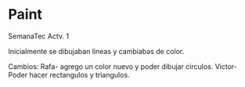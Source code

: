 # Paint
SemanaTec Actv. 1

Inicialmente se dibujaban lineas y cambiabas de color.

Cambios:
Rafa- agrego un color nuevo y poder dibujar circulos.
Victor- Poder hacer rectangulos y triangulos.
